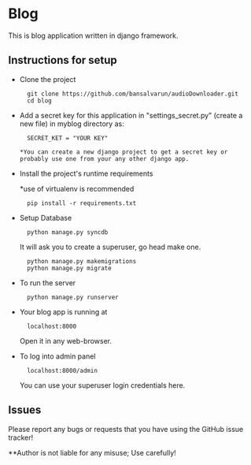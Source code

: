 # Blog

This is blog application written in django framework. 

Instructions for setup
------------

- Clone the project

        git clone https://github.com/bansalvarun/audioDownloader.git 
        cd blog

- Add a secret key for this application in "settings_secret.py" (create a new file) in myblog directory as:

        SECRET_KET = "YOUR KEY"

      *You can create a new django project to get a secret key or probably use one from your any other django app.

- Install the project's runtime requirements

    *use of virtualenv is recommended

        pip install -r requirements.txt


- Setup Database

        python manage.py syncdb

    It will ask you to create a superuser, go  head make one.

        python manage.py makemigrations
        python manage.py migrate

- To run the server 
    
        python manage.py runserver

- Your blog app is running at 

        localhost:8000

   Open it in any web-browser.
    
- To log into admin panel

        localhost:8000/admin
    You can use your superuser login credentials here.





Issues
------------

Please report any bugs or requests that you have using the GitHub issue tracker!


**Author is not liable for any misuse; Use carefully!
